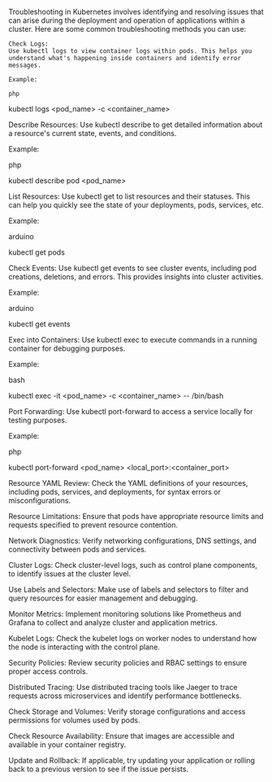 Troubleshooting in Kubernetes involves identifying and resolving issues that can arise during the deployment and operation of applications within a cluster. Here are some common troubleshooting methods you can use:

    Check Logs:
    Use kubectl logs to view container logs within pods. This helps you understand what's happening inside containers and identify error messages.

    Example:

    php

kubectl logs <pod_name> -c <container_name>

Describe Resources:
Use kubectl describe to get detailed information about a resource's current state, events, and conditions.

Example:

php

kubectl describe pod <pod_name>

List Resources:
Use kubectl get to list resources and their statuses. This can help you quickly see the state of your deployments, pods, services, etc.

Example:

arduino

kubectl get pods

Check Events:
Use kubectl get events to see cluster events, including pod creations, deletions, and errors. This provides insights into cluster activities.

Example:

arduino

kubectl get events

Exec into Containers:
Use kubectl exec to execute commands in a running container for debugging purposes.

Example:

bash

kubectl exec -it <pod_name> -c <container_name> -- /bin/bash

Port Forwarding:
Use kubectl port-forward to access a service locally for testing purposes.

Example:

php

kubectl port-forward <pod_name> <local_port>:<container_port>

Resource YAML Review:
Check the YAML definitions of your resources, including pods, services, and deployments, for syntax errors or misconfigurations.

Resource Limitations:
Ensure that pods have appropriate resource limits and requests specified to prevent resource contention.

Network Diagnostics:
Verify networking configurations, DNS settings, and connectivity between pods and services.

Cluster Logs:
Check cluster-level logs, such as control plane components, to identify issues at the cluster level.

Use Labels and Selectors:
Make use of labels and selectors to filter and query resources for easier management and debugging.

Monitor Metrics:
Implement monitoring solutions like Prometheus and Grafana to collect and analyze cluster and application metrics.

Kubelet Logs:
Check the kubelet logs on worker nodes to understand how the node is interacting with the control plane.

Security Policies:
Review security policies and RBAC settings to ensure proper access controls.

Distributed Tracing:
Use distributed tracing tools like Jaeger to trace requests across microservices and identify performance bottlenecks.

Check Storage and Volumes:
Verify storage configurations and access permissions for volumes used by pods.

Check Resource Availability:
Ensure that images are accessible and available in your container registry.

Update and Rollback:
If applicable, try updating your application or rolling back to a previous version to see if the issue persists.
